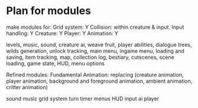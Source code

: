 # Plan for modules
make modules for:
Grid system: Y
Collision: within creature & input.
Input handling: Y
Creature: Y
Player: Y
Animation: Y

levels, music, sound, creature ai, weave fruit, player abilities, dialogue trees, wilds generation, unlock tracking, main menu, ingame menu, loading and saving, item tracking, map, collection log, bestiary, cutscenes, scene loading, game state, HUD, menu options

Refined modules: Fundamental
Animation: replacing (creature animation, player animation, background and foreground animation, ambient animation, critter animation)

sound
music
grid system
turn timer
menus
HUD
input
ai
player
